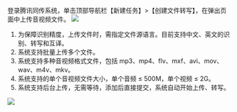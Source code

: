 登录腾讯同传系统，单击顶部导航栏【新建任务】>【创建文件转写】，在弹出页面中上传音视频文件。
![](https://main.qcloudimg.com/raw/2e8ab1d2cd08893151e9a94857996225.png)

1. 为保障识别精度，上传文件时，需指定文件源语言。目前支持中文、英文的识别、转写和互译。
2. 系统支持批量上传多个文件。
3. 系统支持多种音视频格式文件，包括 mp3、mp4、flv、mxf、avi、mov、wav、m4v、mkv。
4. 系统支持的单个音视频文件大小，单个音频 ≤ 500M，单个视频 ≤ 2G。
5. 系统支持后台上传，无需等待，添加后直接提交，系统自动开始上传、转写。

![](https://main.qcloudimg.com/raw/4a5abaa785967c2e9ba29061fc51f154.png)
